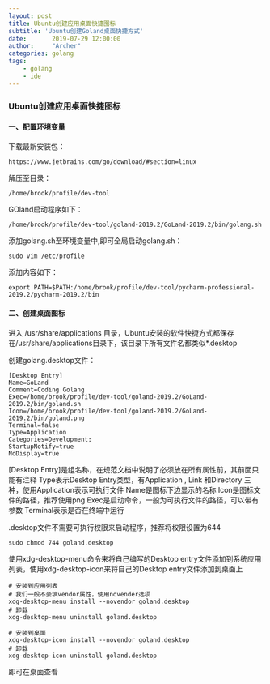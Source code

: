 ```yaml
---
layout: post
title: Ubuntu创建应用桌面快捷图标
subtitle: 'Ubuntu创建Goland桌面快捷方式'
date:       2019-07-29 12:00:00
author:     "Archer"
categories: golang
tags:
    - golang
    - ide
---
```


### Ubuntu创建应用桌面快捷图标

#### 一、配置环境变量

下载最新安装包：
```text
https://www.jetbrains.com/go/download/#section=linux
```

解压至目录：
```text
/home/brook/profile/dev-tool
```

GOland启动程序如下：
```text
/home/brook/profile/dev-tool/goland-2019.2/GoLand-2019.2/bin/golang.sh
```

添加golang.sh至环境变量中,即可全局启动golang.sh：
```text
sudo vim /etc/profile
```

添加内容如下：
```text
export PATH=$PATH:/home/brook/profile/dev-tool/pycharm-professional-2019.2/pycharm-2019.2/bin
```

#### 二、创建桌面图标

进入 /usr/share/applications 目录，Ubuntu安装的软件快捷方式都保存在/usr/share/applications目录下，该目录下所有文件名都类似*.desktop

创建golang.desktop文件：
```text
[Desktop Entry]
Name=GoLand
Comment=Coding Golang
Exec=/home/brook/profile/dev-tool/goland-2019.2/GoLand-2019.2/bin/goland.sh
Icon=/home/brook/profile/dev-tool/goland-2019.2/GoLand-2019.2/bin/goland.png
Terminal=false
Type=Application
Categories=Development;
StartupNotify=true
NoDisplay=true
```

[Desktop Entry]是组名称，在规范文档中说明了必须放在所有属性前，其前面只能有注释
Type表示Desktop Entry类型，有Application , Link 和Directory 三种，使用Application表示可执行文件
Name是图标下边显示的名称
Icon是图标文件的路径，推荐使用png
Exec是启动命令，一般为可执行文件的路径，可以带有参数
Terminal表示是否在终端中运行

.desktop文件不需要可执行权限来启动程序，推荐将权限设置为644
```text
sudo chmod 744 goland.desktop 
```

使用xdg-desktop-menu命令来将自己编写的Desktop entry文件添加到系统应用列表，使用xdg-desktop-icon来将自己的Desktop entry文件添加到桌面上
```text
# 安装到应用列表
# 我们一般不会填vendor属性，使用novender选项
xdg-desktop-menu install --novendor goland.desktop
# 卸载
xdg-desktop-menu uninstall goland.desktop

# 安装到桌面
xdg-desktop-icon install --novendor goland.desktop
# 卸载
xdg-desktop-icon uninstall goland.desktop
```

即可在桌面查看